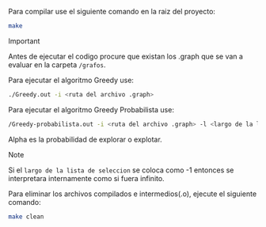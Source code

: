 Para compilar use el siguiente comando en la raiz del proyecto:

```bash
make
```

> [!IMPORTANT]
> Antes de ejecutar el codigo procure que existan los .graph que se van a evaluar en la carpeta `/grafos`.

Para ejecutar el algoritmo Greedy use:

```bash
./Greedy.out -i <ruta del archivo .graph>
```

Para ejecutar el algoritmo Greedy Probabilista use:

```bash
/Greedy-probabilista.out -i <ruta del archivo .graph> -l <largo de la lista de seleccion> -a <alpha>
```

Alpha es la probabilidad de explorar o explotar.

> [!NOTE]
> Si el `largo de la lista de seleccion` se coloca como -1 entonces se interpretara internamente como si fuera infinito.

Para eliminar los archivos compilados e intermedios(.o), ejecute el siguiente comando:
```bash
make clean
```
